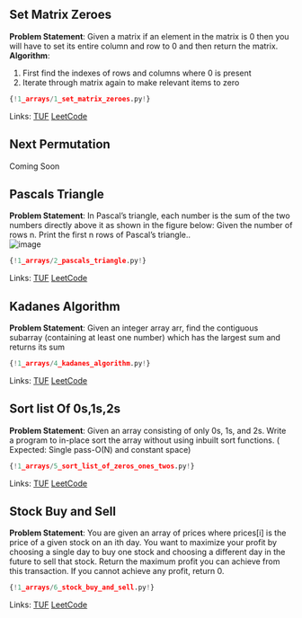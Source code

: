 ## Set Matrix Zeroes

**Problem Statement**: Given a matrix if an element in the matrix is 0 then you will have to set its entire column and row to 0 and then return the matrix.<br>
**Algorithm**:<br>
1. First find the indexes of rows and columns where 0 is present<br>
2. Iterate through matrix again to make relevant items to zero<br>


```py
{!1_arrays/1_set_matrix_zeroes.py!}
```

Links: [TUF](https://takeuforward.org/data-structure/set-matrix-zero/) [LeetCode](https://leetcode.com/problems/set-matrix-zeroes/)<br>

## Next Permutation

Coming Soon

## Pascals Triangle

**Problem Statement**: In Pascal’s triangle, each number is the sum of the two numbers directly above it as shown in the figure below:
Given the number of rows n. Print the first n rows of Pascal’s triangle..<br>
![image](https://upload.wikimedia.org/wikipedia/commons/0/0d/PascalTriangleAnimated2.gif)

```py
{!1_arrays/2_pascals_triangle.py!}
```

Links: [TUF](https://takeuforward.org/data-structure/program-to-generate-pascals-triangle/) [LeetCode](https://leetcode.com/problems/pascals-triangle/)<br>

## Kadanes Algorithm
**Problem Statement**: Given an integer array arr, find the contiguous subarray (containing at least one number) which
has the largest sum and returns its sum<br>
```py
{!1_arrays/4_kadanes_algorithm.py!}
```
Links: [TUF](https://takeuforward.org/data-structure/kadanes-algorithm-maximum-subarray-sum-in-an-array/) [LeetCode](https://leetcode.com/problems/maximum-subarray/)

## Sort list Of 0s,1s,2s
**Problem Statement**: Given an array consisting of only 0s, 1s, and 2s. Write a program to in-place sort the array without using inbuilt sort functions. ( Expected: Single pass-O(N) and constant space)<br>
```py
{!1_arrays/5_sort_list_of_zeros_ones_twos.py!}
```
Links: [TUF](https://takeuforward.org/data-structure/sort-an-array-of-0s-1s-and-2s/) [LeetCode](https://leetcode.com/problems/sort-colors/)

## Stock Buy and Sell

**Problem Statement**: You are given an array of prices where prices[i] is the price of a given stock on an ith day. You want to maximize your profit by choosing a single day to buy one stock and choosing a different day in the future to sell that stock. Return the maximum profit you can achieve from this transaction. If you cannot achieve any profit, return 0.<br>
```py
{!1_arrays/6_stock_buy_and_sell.py!}
```
Links: [TUF](https://takeuforward.org/data-structure/stock-buy-and-sell/) [LeetCode](https://leetcode.com/problems/best-time-to-buy-and-sell-stock/)